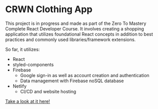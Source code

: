 # CRWN Clothing App

This project is in progress and made as part of the Zero To Mastery Complete React Developer Course. It involves creating a shopping application that utilizes foundational React concepts in addition to best practices and commonly used libraries/framework extensions.

So far, it utilizes:
* React
* styled-components
* Firebase
  * Google sign-in as well as account creation and authentication
  * Data management with Firebase noSQL database
* Netlify
  * CI/CD and website hosting

[Take a look at it here!](https://lovely-zabaione-1d6aff.netlify.app)
